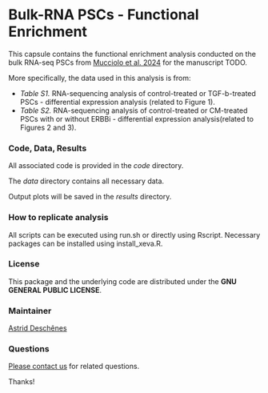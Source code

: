 # Bulk-RNA PSCs - Functional Enrichment

This capsule contains the functional enrichment analysis conducted on the 
bulk RNA-seq PSCs from 
[Mucciolo et al. 2024](https://doi.org/10.1016/j.ccell.2023.12.002) for the 
manuscript TODO.

More specifically, the data used in this analysis is from:

- *Table S1.* RNA-sequencing analysis of control-treated or TGF-b-treated PSCs - differential expression analysis (related to Figure 1).
- *Table S2.* RNA-sequencing analysis of control-treated or CM-treated PSCs with or without ERBBi - differential expression analysis(related to Figures 2 and 3). 

### Code, Data, Results
All associated code is provided in the *code* directory.

The *data* directory contains all necessary data.

Output plots will be saved in the *results* directory.

### How to replicate analysis
All scripts can be executed using run.sh or directly using Rscript.
Necessary packages can be installed using install_xeva.R.

### License ###

This package and the underlying  code are distributed under 
the **GNU GENERAL PUBLIC LICENSE**.

### Maintainer

[Astrid Desch&ecirc;nes](http://ca.linkedin.com/in/astriddeschenes "Astrid Desch&ecirc;nes")

### Questions

[Please contact us](https://github.com/adeschen/Bulk-RNA_PSCs_Functional_Enrichment/issues) for related questions.

Thanks!